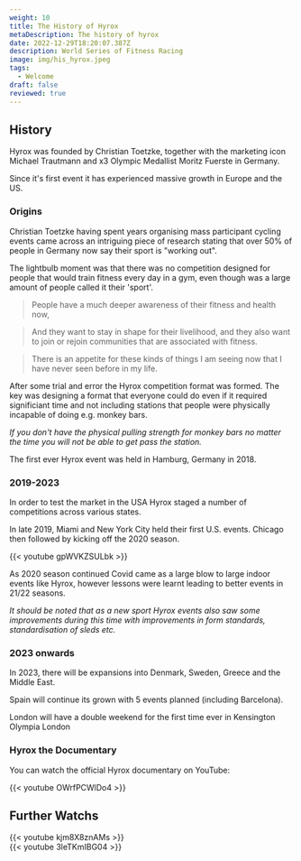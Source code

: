 ```yaml
---
weight: 10
title: The History of Hyrox
metaDescription: The history of hyrox
date: 2022-12-29T18:20:07.387Z
description: World Series of Fitness Racing
image: img/his_hyrox.jpeg
tags:
  - Welcome
draft: false
reviewed: true
---
```

## History

Hyrox was f﻿ounded by Christian Toetzke, together with the marketing icon Michael Trautmann and x3 Olympic Medallist Moritz Fuerste in Germany. 

Since it's first event it has experienced massive growth in Europe and the US.

### Origins

Christian Toetzke having spent years organising mass participant cycling events came across an intriguing piece of research stating that over 50% of people in Germany now say their sport is "working out". 

The lightbulb moment was that there was no competition designed for people that would train fitness every day in a gym, even though was a large amount of people called it their 'sport'.

> People have a much deeper awareness of their fitness and health now,


> And they want to stay in shape for their livelihood, and they also want to join or rejoin communities that are associated with fitness.

> There is an appetite for these kinds of things I am seeing now that I have never seen before in my life.

After some trial and error the Hyrox competition format was formed. The key was designing a format that everyone could do even if it required significiant time and not including stations that people were physically incapable of doing e.g. monkey bars. 

*If you don't have the physical pulling strength for monkey bars no matter the time you will not be able to get pass the station.*

The first ever Hyrox event was held in Hamburg, Germany in 2018.


### 2019-2023

In order to test the market in the USA Hyrox staged a number of competitions across various states. 

In late 2019, Miami and New York City held their first U.S. events. Chicago then followed by kicking off the 2020 season.

<div class="img-m">{{< youtube gpWVKZSULbk >}}</div>

As 2020 season continued Covid came as a large blow to large indoor events like Hyrox, however lessons were learnt leading to better events in 21/22 seasons. 

*It should be noted that as a new sport Hyrox events also saw some improvements during this time with improvements in form standards, standardisation of sleds etc.*

### 2023 onwards

In 2023, there will be expansions into Denmark, Sweden, Greece and the Middle East. 

Spain will continue its grown with 5 events planned (including Barcelona).

London will have a double weekend for the first time ever in Kensington Olympia London

### Hyrox the Documentary

You can watch the official Hyrox documentary on YouTube:

<div class="img-m">{{< youtube OWrfPCWlDo4 >}}</div>

## Further Watchs

<div class="img-s">{{< youtube kjm8X8znAMs >}}</div>

<div class="img-s">{{< youtube 3leTKmIBG04 >}}</div>